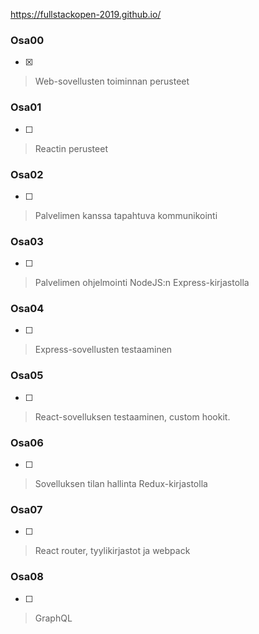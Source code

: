 https://fullstackopen-2019.github.io/

### Osa00
- [x]
> Web-sovellusten toiminnan perusteet
### Osa01
- [ ]
> Reactin perusteet
### Osa02
- [ ]
> Palvelimen kanssa tapahtuva kommunikointi
### Osa03
- [ ]
> Palvelimen ohjelmointi NodeJS:n Express-kirjastolla
### Osa04
- [ ]
> Express-sovellusten testaaminen
### Osa05
- [ ]
> React-sovelluksen testaaminen, custom hookit.
### Osa06
- [ ]
> Sovelluksen tilan hallinta Redux-kirjastolla
### Osa07
- [ ]
> React router, tyylikirjastot ja webpack
### Osa08
- [ ]
> GraphQL